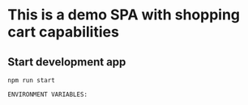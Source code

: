 # This is a demo SPA with shopping cart capabilities

## Start development app
```
npm run start
```

```
ENVIRONMENT VARIABLES:

```